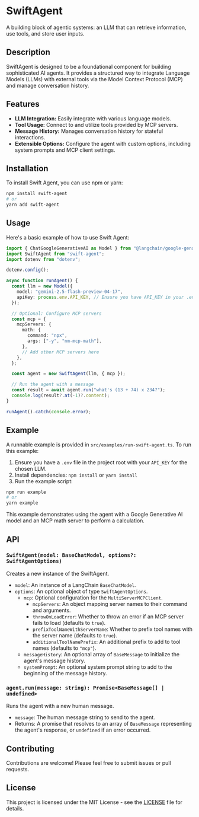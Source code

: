# SwiftAgent

A building block of agentic systems: an LLM that can retrieve information, use tools, and store user inputs.

## Description

SwiftAgent is designed to be a foundational component for building sophisticated AI agents. It provides a structured way to integrate Language Models (LLMs) with external tools via the Model Context Protocol (MCP) and manage conversation history.

## Features

*   **LLM Integration:** Easily integrate with various language models.
*   **Tool Usage:** Connect to and utilize tools provided by MCP servers.
*   **Message History:** Manages conversation history for stateful interactions.
*   **Extensible Options:** Configure the agent with custom options, including system prompts and MCP client settings.

## Installation

To install Swift Agent, you can use npm or yarn:

```bash
npm install swift-agent
# or
yarn add swift-agent
```

## Usage

Here's a basic example of how to use Swift Agent:

```typescript
import { ChatGoogleGenerativeAI as Model } from "@langchain/google-genai";
import SwiftAgent from "swift-agent";
import dotenv from "dotenv";

dotenv.config();

async function runAgent() {
  const llm = new Model({
    model: "gemini-2.5-flash-preview-04-17",
    apiKey: process.env.API_KEY, // Ensure you have API_KEY in your .env file
  });

  // Optional: Configure MCP servers
  const mcp = {
    mcpServers: {
      math: {
        command: "npx",
        args: ["-y", "nm-mcp-math"],
      },
      // Add other MCP servers here
    },
  };

  const agent = new SwiftAgent(llm, { mcp });

  // Run the agent with a message
  const result = await agent.run("what's (13 + 74) x 234?");
  console.log(result?.at(-1)?.content);
}

runAgent().catch(console.error);
```

## Example

A runnable example is provided in `src/examples/run-swift-agent.ts`. To run this example:

1.  Ensure you have a `.env` file in the project root with your `API_KEY` for the chosen LLM.
2.  Install dependencies: `npm install` or `yarn install`
3.  Run the example script:

```bash
npm run example
# or
yarn example
```

This example demonstrates using the agent with a Google Generative AI model and an MCP math server to perform a calculation.

## API

### `SwiftAgent(model: BaseChatModel, options?: SwiftAgentOptions)`

Creates a new instance of the SwiftAgent.

*   `model`: An instance of a LangChain `BaseChatModel`.
*   `options`: An optional object of type `SwiftAgentOptions`.
    *   `mcp`: Optional configuration for the `MultiServerMCPClient`.
        *   `mcpServers`: An object mapping server names to their command and arguments.
        *   `throwOnLoadError`: Whether to throw an error if an MCP server fails to load (defaults to `true`).
        *   `prefixToolNameWithServerName`: Whether to prefix tool names with the server name (defaults to `true`).
        *   `additionalToolNamePrefix`: An additional prefix to add to tool names (defaults to `"mcp"`).
    *   `messageHistory`: An optional array of `BaseMessage` to initialize the agent's message history.
    *   `systemPrompt`: An optional system prompt string to add to the beginning of the message history.

### `agent.run(message: string): Promise<BaseMessage[] | undefined>`

Runs the agent with a new human message.

*   `message`: The human message string to send to the agent.
*   Returns: A promise that resolves to an array of `BaseMessage` representing the agent's response, or `undefined` if an error occurred.

## Contributing

Contributions are welcome! Please feel free to submit issues or pull requests.

## License

This project is licensed under the MIT License - see the [LICENSE](LICENSE) file for details.
